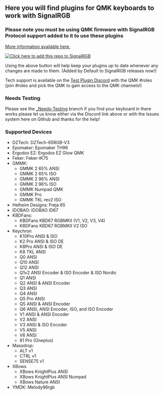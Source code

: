 ## Here you will find plugins for QMK keyboards to work with SignalRGB ##

### Please note you must be using QMK firmware with SignalRGB Protocol support added to it to use these plugins ###
[More information available here.](https://docs.signalrgb.com/qmk)

[![Click here to add this repo to SignalRGB](https://github.com/SRGBmods/qmk-plugins/blob/main/_images/add-to-signalrgb.png)](https://srgbmods.net/s?p=addon/install?url=https://github.com/SRGBmods/qmk-plugins)

Using the above button will help keep your plugins up to date whenever any changes are made to them. (Added by Default to SignalRGB releases now!)

Tech support is available on the [Test Plugin Discord](https://discord.com/invite/J5dwtcNhqC) with the QMK #roles (join #roles and pick the QMK to gain access to the QMK channels!)

### Needs Testing ###
Please see the [\_Needs-Testing](https://github.com/SRGBmods/qmk-plugins/tree/needs-testing) branch if you find your keyboard in there works please let us know either via the Discord link above or with the Issues system here on Github and thanks for the help!

### Supported Devices ###
* DZTech: DZTech-65RGB-V3
* Epomaker: Epomaker TH96
* Ergodox EZ: Ergodox EZ Glow QMK
* Feker: Feker-IK75
* GMMK:
	* GMMK 2 65% ANSI 
	* GMMK 2 65% ISO 
	* GMMK 2 96% ANSI 
	* GMMK 2 96% ISO 
	* GMMK Numpad QMK
	* GMMK Pro 
	* GMMK TKL rev2 ISO
* Helheim Designs: Freja 65 
* IDOBAO: IDOBAO ID67 
* KBDFans:
	* KBDFans KBD67 RGBMKII (V1, V2, V3, V4)
	* KBDFans KBD67 RGBMKII V2 ISO
* Keychron
	* K10Pro ANSI & ISO
	* K2 Pro ANSI & ISO DE
	* K8Pro ANSI & ISO DE
	* K8 TKL ANSI
	* Q0 ANSI
	* Q10 ANSI
	* Q12 ANSI
	* Q1v2 ANSI Encoder & ISO Encoder & ISO Nordic
	* Q1 ANSI
	* Q2 ANSI & ANSI Encoder
	* Q3 ANSI
	* Q4 ANSI
	* Q5 Pro ANSI
	* Q5 ANSI & ANSI Encoder
	* Q6 ANSI, ANSI Encoder, ISO, and ISO Encoder
	* V1 ANSI & ANSI Encoder
	* V2 ANSI
	* V3 ANSI & ISO Encoder
	* V5 ANSI
	* V6 ANSI
	* 81 Pro (Oneplus)
* Massdrop:
	* ALT v1
	* CTRL v1
	* SENSE75 v1 
* XBows
	* XBows KnightPlus ANSI
	* XBows KnightPlus ANSI Numpad
	* XBows Nature ANSI
* YMDK: Melody96rgb
